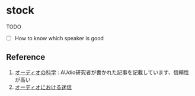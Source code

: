 # stock

TODO

- [ ] How to know which speaker is good

## Reference

1. [オーディオの科学](https://www.ne.jp/asahi/shiga/home/MyRoom/Audio.htm) : AUdio研究者が書かれた記事を記載しています、信頼性が高い
2. [オーディオにおける迷信](https://www.ne.jp/asahi/solanon/non/audio/audio1.html)
